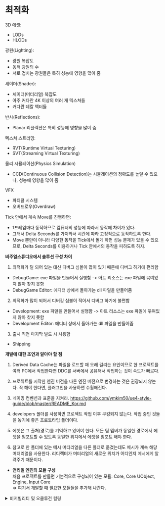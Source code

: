 # 최적화

3D 에셋: 
- LODs
- HLODs

광원(Lighting): 
- 광원 복잡도
- 동적 광원의 수
- 서로 겹치는 광원들은 특히 성능에 영향을 많이 줌

셰이더(Shader): 
- 셰이더(머터리얼) 복잡도
- 아주 커다란 4K 이상의 여러 개 텍스쳐들
- 커다란 데칼 액터들

반사(Reflections): 
- Planar 리플렉션은 특히 성능에 영향을 많이 줌

텍스쳐 스트리밍:
- RVT(Runtime Virtual Texturing)
- SVT(Streaming Virtual Texturing)

물리 시뮬레이션(Physics Simulation)
- CCD(Continuous Collision Detection)는 시뮬레이션의 정확도를 높일 수 있으나, 성능에 영향을 많이 줌

VFX
- 파티클 시스템
- 오버드로우(Overdraw)

Tick 안에서 계속 Move를 진행하면:  
- 1프레임마다 동작하므로 컴퓨터의 성능에 따라서 동작에 차이가 있다.
- 그래서 Delta Seconds를 가져와서 시간에 따라 고정적으로 동작하도록 한다.
- Move 뿐만이 아니라 다양한 동작을 Tick에서 돌게 하면 성능 문제가 있을 수 있으므로, Delta Seconds를 이용하거나 Tick 안에서의 동작을 피하도록 하자.

**비주얼스튜디오에서 솔루션 구성 차이**  
1. 최적화가 덜 되어 있는 대신 디버그 심볼이 많이 있기 때문에 디버그 하기에 편리함  
 - DebugGame: exe 파일을 만들어서 실행함 -> 아트 리소스는 exe 파일에 묶여있지 않아 찾지 못함  
 - DebugGame Editor: 에디터 상에서 돌아가는 dll 파일을 만들어줌  
2. 최적화가 많이 되어서 디버깅 심볼이 적어서 디버그 하기에 불편함   
 - Development: exe 파일을 만들어서 실행함 -> 아트 리소스는 exe 파일에 묶여있지 않아 찾지 못함  
 - Development Editor: 에디터 상에서 돌아가는 dll 파일을 만들어줌  
3. 출시 직전 마지막 빌드 시 사용함  
 - Shipping  
    
**개발에 대한 조언과 알아야 할 점**
1. Derived Data Cache는 파일을 로드할 때 오래 걸리는 요인이므로 한 프로젝트를 여러 PC에서 작업한다면 DDC를 서버에서 공유해서 작업하는 것이 속도가 빠르다.  

2. 프로젝트를 시작한 엔진 버전을 다른 엔진 버전으로 변경하는 것은 권장되지 않는다. 꼭 해야 한다면, 플러그인을 사용하면 수월해진다.

3. 네이밍 컨벤션과 표준을 지켜라. https://github.com/ymkim50/ue4-style-guide/blob/master/README_Kor.md

4. developers 폴더를 사용하면 프로젝트 작업 이후 쿠킹되지 않는다. 작업 중인 것들을 놓기에 좋은 프로토타입 폴더이다.

5. 에셋은 그 출처(경로)를 기억하고 있어야 한다. 모든 팀 멤버가 동일한 경로에서 에셋을 임포트할 수 있도록 동일한 위치에서 에셋을 임포트 해야 한다.

6. 참고로 한 폴더에 있는 메시 머티리얼을 다른 폴더로 옮겼는데도 메시가 계속 해당 머터리얼을 사용한다. 리디렉터가 머터리얼의 새로운 위치가 어디인지 메시에게 알려주기 때문이다.

- **언리얼 엔진의 모듈 구성**  
처음 프로젝트를 만들면 기본적으로 구성되어 있는 모듈: Core, Core UObject, Engine, Input Core  
 => 여기서 개발할 때 필요한 모듈들을 추가해 나간다. 
 
<details>
<summary>비저빌리티 및 오클루전 컬링</summary>
<div markdown="1">
 
일정 시간에 보이는 오브젝트 수를 줄여 성능을 향상시킨다. 레벨의 액터를 화면에 그릴지 말지를 설정하는 식으로 그릴 액터 수를 줄인다.  

- 컬링(Culling, 도태시키다): 렌더링이 필요하지 않은 오브젝트들을 제외시키는 것.  

- 오클루전(Occlusion, 가리다) 컬링: 
다른 오브젝트에 의해 가려진 오브젝트를 추려내서 컬링한다.  
어떤 오브젝트를 가리는 오브젝트의 영역의 해상도가 높아질수록 오버헤드가 커진다.  

1. 디스턴스(Distance)  
액터별로 디테일 LOD Draw 디스턴스 설정을 할 수 있다. 카메라와 해당 액터의 최소/최대 거리에 따라서 액터를 렌더링 여부를 결정한다.  

2. 컬 디스턴스 볼륨
거리와 크기 배열을 사용하여 볼륨 내 액터의 렌더링 여부를 결정한다.   
예) 대규모 야외 레벨에서 건물이나 구조물에 세밀한 실내 장식이 많은데, 멀리서 볼 때 그다지 중요하지 않은 너무 작은 오브젝트를 컬링하고 싶은 경우에 사용한다.  

3. 뷰 프러스텀(Frustum, 절두체) 컬링:  
카메라에 보이는 영역에서 벗어난 오브젝트의 렌더링을 비활성화해 컬링한다.  

4. 프리컴퓨티드 비저빌리티(Precomputed Visibility)  
움직이지 않는 액터의 보이는 상태를 미리 만들어진 그림자 위에 저장해둔다. 라이팅 빌드 단계에서 이 걸링이 진행된다.   
소~중규모 크기의 레벨에서 가장 효율적이다. 저사양 및 모바일 하드웨어에서 많이 사용한다.   

5. 다이나믹 오클루전:  
다양한 컬링 방법들을 선택하여 사용한다. 카메라에 보이는 영역(FOV)에서 다른 액터에 의해 가려져서 액터가 안보이는지를 확인한다.  
GPU와 CPU에게 각 액터들의 보이는 여부를 계속 학습시켜 효율적으로 컬링이 진행될 수 있도록 한다.    

 </div>
 </details>
